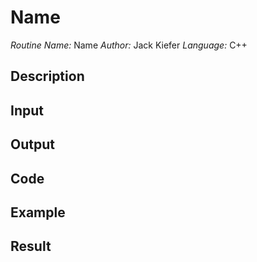 # Name
*Routine Name:* Name
*Author:* Jack Kiefer
*Language:* C++

## Description

## Input

## Output 


## Code

## Example

## Result
